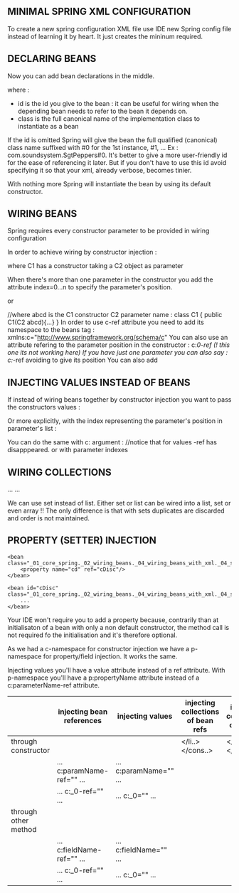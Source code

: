 MINIMAL SPRING XML CONFIGURATION
--------------------------------

To create a new spring configuration XML file use IDE new Spring config file instead of learning it by heart. It just creates the mininum required.

<?xml version="1.0" encoding="UTF-8"?>
<beans xmlns="http://www.springframework.org/schema/beans"
       xmlns:xsi="http://www.w3.org/2001/XMLSchema-instance"
       xsi:schemaLocation="
       http://www.springframework.org/schema/beans
       http://www.springframework.org/schema/beans/spring-beans.xsd">
</beans>

DECLARING BEANS
---------------

Now you can add bean declarations in the middle.

<bean id="" class="" /> where :
- id is the id you give to the bean : it can be useful for wiring when the depending bean needs to refer to the bean it depends on.
- class is the full canonical name of the implementation class to instantiate as a bean

If the id is omitted Spring will give the bean the full qualified (canonical) class name suffixed with #0 for the 1st instance, #1, ...
Ex : com.soundsystem.SgtPeppers#0. It's better to give a more user-friendly id for the ease of referencing it later. But if you don't have to use this id avoid specifying it so that your xml, already verbose, becomes tinier.

With nothing more Spring will instantiate the bean by using its default constructor.

WIRING BEANS
------------

Spring requires every constructor parameter to be provided in wiring configuration 

In order to achieve wiring by constructor injection :

<bean class="...C1">
    <constructor-arg ref="c2"/>
</bean>
<bean id="c2" class="...C2" />
where C1 has a constructor taking a C2 object as parameter

When there's more than one parameter in the constructor you add the attribute index=0...n to specify the parameter's position.
<bean class="...C1">
    <constructor-arg index=0 ref="c2"/>
    <constructor-arg index=1 ref="c3"/>
</bean>
<bean id="c2" class="...C2" />
<bean id="c3" class="...C3" />

or 

<bean class="...C1" c:abcd-ref="c2"/> //where abcd is the C1 constructor C2 parameter name : class C1 { public C1(C2 abcd){...} }
<bean id="c2" class="...C2" />
In order to use c-ref attribute you need to add its namespace to the beans tag : xmlns:c="http://www.springframework.org/schema/c"
You can also use an attribute refering to the parameter position in the constructor : c:_0-ref
(! this one its not working here) If you have just one parameter you can also say : c:_-ref avoiding to give its position
You can also add 

INJECTING VALUES INSTEAD OF BEANS
---------------------------------

If instead of wiring beans together by constructor injection you want to pass the constructors values :

<bean class="...C1">
    <constructor-arg value="Les Misérables"/>
    <constructor-arg value="Victor Hugo"/>
</bean>

Or more explicitly, with the index representing the parameter's position in parameter's list :

<bean class="...C1">
    <constructor-arg index=0 value="Les Misérables"/>
    <constructor-arg index=1 value="Victor Hugo"/>
</bean>

You can do the same with c: argument :
<bean class="...C1" c:title="Les Misérables" c:author="Victor Hugo"/> //notice that for values -ref has disapppeared.
or with parameter indexes
<bean class="...C1" c:_0="Les Misérables" c:_1="Victor Hugo"/>

WIRING COLLECTIONS
------------------

<bean class="...">
    <constructor-arg>
        <list>
            <value></value>
            ...
            <value></value>
        </list>
    </constructor-arg>
</bean>

<bean class="...">
    <constructor-arg>
        <list>
            <ref bean="..."/>
            ...
            <ref bean="..."/>
        </list>
    </constructor-arg>
</bean>

We can use set instead of list.
Either set or list can be wired into a list, set or even array !! The only difference is that with sets duplicates are discarded and order is not maintained.

PROPERTY (SETTER) INJECTION
---------------------------

<?xml version="1.0" encoding="UTF-8"?>
<beans xmlns="http://www.springframework.org/schema/beans"
       xmlns:xsi="http://www.w3.org/2001/XMLSchema-instance"
       xsi:schemaLocation="http://www.springframework.org/schema/beans http://www.springframework.org/schema/beans/spring-beans.xsd">

    <bean class="_01_core_spring._02_wiring_beans._04_wiring_beans_with_xml._04_setting_properties._01_CHOOSING_BETWEEN_CONSTRUCTOR_INJECTION_AND_PROPERTY_INJECTION.CDPlayer">
        <property name="cd" ref="cDisc"/>
    </bean>

    <bean id="cDisc" class="_01_core_spring._02_wiring_beans._04_wiring_beans_with_xml._04_setting_properties._01_CHOOSING_BETWEEN_CONSTRUCTOR_INJECTION_AND_PROPERTY_INJECTION.CompactDisc">
        ...
    </bean>

</beans>

Your IDE won't require you to add a property because, contrarily than at initialisaton of a bean with only a non default constructor, the method call is not required fo the initialisation and it's therefore optional.

As we had a c-namespace for constructor injection we have a p-namespace for property/field injection. It works the same.

Injecting values you'll have a value attribute instead of a ref attribute.
With p-namespace you'll have a p:propertyName attribute instead of a c:parameterName-ref attribute.

|                      | injecting bean references  | injecting values             | injecting collections of bean refs                             | injecting collections of values                                 |
|----------------------|----------------------------|------------------------------|----------------------------------------------------------------|-----------------------------------------------------------------|
| through constructor  | <constructor-arg ref="" /> | <constructor-arg value="" /> | <constructor-arg index=""><list><ref bean=""/></li..></cons..> | <constructor-arg index=""><list><value></value></li..></cons..> |
|                      | ... c:paramName-ref="" ... | ... c:paramName="" ...       |                                                                |                                                                 |
|                      | ... c:_0-ref="" ...        | ... c:_0="" ...              |                                                                |                                                                 |
| through other method | <property ref=""/>         | <property value="" />        |                                                                |                                                                 |
|                      | ... c:fieldName-ref="" ... | ... c:fieldName="" ...       |                                                                |                                                                 |
|                      | ... c:_0-ref="" ...        | ... c:_0="" ...              |                                                                |                                                                 |
